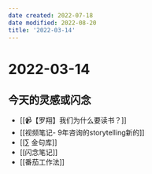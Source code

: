 ```yaml
---
date created: 2022-07-18
date modified: 2022-08-20
title: '2022-03-14'
---
```


# 2022-03-14

## 今天的灵感或闪念

- [[📹【罗翔】我们为什么要读书？]]
- [[视频笔记- 9年咨询的storytelling新的]]
- [[∑ 金句库]]
- [[闪念笔记]]
- [[番茄工作法]]
